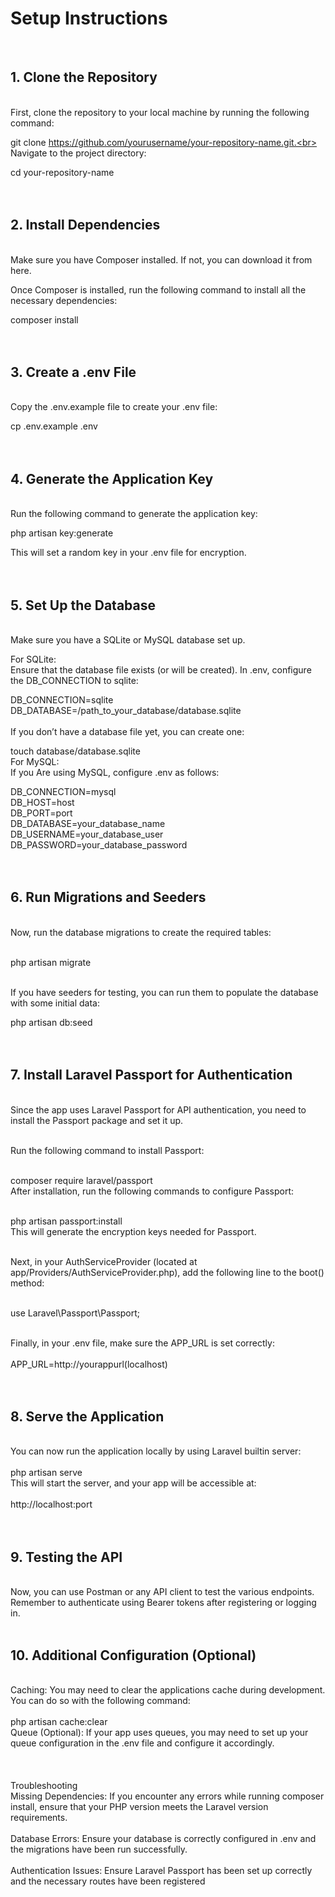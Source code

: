 <h1>Setup Instructions</h1><br>
<h2>1. Clone the Repository</h2><br>
First, clone the repository to your local machine by running the following command:<br>

git clone https://github.com/yourusername/your-repository-name.git.<br><br>
Navigate to the project directory:<br>

cd your-repository-name<br><br><br>
<h2>2. Install Dependencies</h2><br>
Make sure you have Composer installed. If not, you can download it from here.<br>

Once Composer is installed, run the following command to install all the necessary dependencies:<br>

composer install<br><br><br>
<h2>3. Create a .env File</h2><br>
Copy the .env.example file to create your .env file:<br>

cp .env.example .env<br><br><br>
<h2>4. Generate the Application Key</h2><br>
Run the following command to generate the application key:<br>

php artisan key:generate<br>

This will set a random key in your .env file for encryption.<br><br><br>

<h2>5.  Set Up the Database</h2><br>
Make sure you have a SQLite or MySQL database set up.<br>

For SQLite:<br>
Ensure that the database file exists (or will be created). In .env, configure the DB_CONNECTION to sqlite:<br>

DB_CONNECTION=sqlite<br>
DB_DATABASE=/path_to_your_database/database.sqlite<br><br>
If you don’t have a database file yet, you can create one:<br>


touch database/database.sqlite<br>
For MySQL:<br>
If you Are using MySQL, configure .env as follows:<br>

DB_CONNECTION=mysql<br>
DB_HOST=host<br>
DB_PORT=port<br>
DB_DATABASE=your_database_name<br>
DB_USERNAME=your_database_user<br>
DB_PASSWORD=your_database_password<br><br><br>

<h2>6.  Run Migrations and Seeders</h2><br>
Now, run the database migrations to create the required tables:<br><br>

php artisan migrate<br><br>

If you have seeders for testing, you can run them to populate the database with some initial data:<br>


php artisan db:seed<br><br><br>

<h2>7. Install Laravel Passport for Authentication</h2><br>
Since the app uses Laravel Passport for API authentication, you need to install the Passport package and set it up.<br><br>

Run the following command to install Passport:<br><br>

composer require laravel/passport<br>
After installation, run the following commands to configure Passport:<br><br>

php artisan passport:install<br>
This will generate the encryption keys needed for Passport.<br><br>

Next, in your AuthServiceProvider (located at app/Providers/AuthServiceProvider.php), add the following line to the boot() method:<br><br>

use Laravel\Passport\Passport;<br><br>

Finally, in your .env file, make sure the APP_URL is set correctly:<br>
<br>
APP_URL=http://yourappurl(localhost)<br><br><br>
<h2>8. Serve the Application</h2><br>
You can now run the application locally by using Laravel builtin server:<br>
<br>
php artisan serve<br>
This will start the server, and your app will be accessible at:<br>
<br>
http://localhost:port<br><br><br>
<h2>9. Testing the API</h2><br>
Now, you can use Postman or any API client to test the various endpoints. Remember to authenticate using Bearer tokens after registering or logging in.<br>
<br>
<h2>10. Additional Configuration (Optional)</h2><br>
Caching: You may need to clear the applications cache during development. You can do so with the following command:<br>
<br>
php artisan cache:clear<br>
Queue (Optional): If your app uses queues, you may need to set up your queue configuration in the .env file and configure it accordingly.<br>
<br><br><br>
Troubleshooting<br>
Missing Dependencies: If you encounter any errors while running composer install, ensure that your PHP version meets the Laravel version requirements.<br>
<br>
Database Errors: Ensure your database is correctly configured in .env and the migrations have been run successfully.<br>
<br>
Authentication Issues: Ensure Laravel Passport has been set up correctly and the necessary routes have been registered<br>
